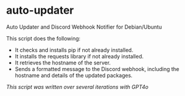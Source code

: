 # auto-updater
Auto Updater and Discord Webhook Notifier for Debian/Ubuntu

This script does the following:
 - It checks and installs pip if not already installed.
 - It installs the requests library if not already installed.
 - It retrieves the hostname of the server.
 - Sends a formatted message to the Discord webhook, including the hostname and details of the updated packages.

*This script was written over several iterations with GPT4o*
